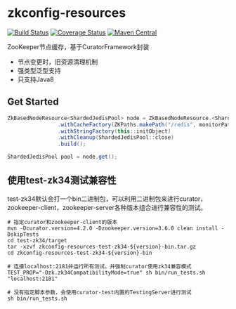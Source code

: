 zkconfig-resources
=======================
[![Build Status](https://travis-ci.org/PhantomThief/zkconfig-resources.svg)](https://travis-ci.org/PhantomThief/zkconfig-resources)
[![Coverage Status](https://coveralls.io/repos/github/PhantomThief/zkconfig-resources/badge.svg?branch=master)](https://coveralls.io/github/PhantomThief/zkconfig-resources?branch=master)
[![Maven Central](https://img.shields.io/maven-central/v/com.github.phantomthief/zkconfig-resources)](https://search.maven.org/artifact/com.github.phantomthief/zkconfig-resources/)

ZooKeeper节点缓存，基于CuratorFramework封装

* 节点变更时，旧资源清理机制
* 强类型泛型支持
* 只支持Java8

## Get Started

```Java
ZkBasedNodeResource<ShardedJedisPool> node = ZkBasedNodeResource.<ShardedJedisPool> newBuilder()
                .withCacheFactory(ZKPaths.makePath("/redis", monitorPath), ZkClientHolder::get)
                .withStringFactory(this::initObject)
                .withCleanup(ShardedJedisPool::close)
                .build();

ShardedJedisPool pool = node.get();                
```

## 使用test-zk34测试兼容性

test-zk34默认会打一个bin二进制包，可以利用二进制包来进行curator，zookeeper-client，zookeeper-server各种版本组合进行兼容性的测试。

```Shell
# 指定curator和zookeeper-client的版本
mvn -Dcurator.version=4.2.0 -Dzookeeper.version=3.6.0 clean install -DskipTests
cd test-zk34/target
tar -xzvf zkconfig-resources-test-zk34-${version}-bin.tar.gz
cd zkconfig-resources-test-zk34-${version}-bin

# 连接localhost:2181并运行所有测试，并强制curator使用zk34兼容模式
TEST_PROP="-Dzk.zk34CompatibilityMode=true" sh bin/run_tests.sh "localhost:2181"

# 没有指定脚本参数，会使用curator-test内置的TestingServer进行测试
sh bin/run_tests.sh
```
